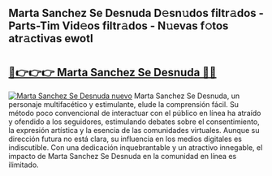## Marta Sanchez Se Desnuda D𝚎sn𝚞dos filtr𝚊dos - Parts-Tim Vid𝚎os filtr𝚊dos - N𝚞evas f𝚘tos atr𝚊ctivas ewotI

# <h2><a href="http://mbcnbg.tromn.icu/?c=Marta+Sanchez+Se+Desnuda">🔗👉👉👉 Marta Sanchez Se Desnuda 🔗🔗</a></h2>

[![Marta Sanchez Se Desnuda nuevo](https://i.imgur.com/pEAQMta.gif)](http://mbcnbg.tromn.icu/?c=Marta+Sanchez+Se+Desnuda)
Marta Sanchez Se Desnuda, un personaje multifacético y estimulante, elude la comprensión fácil. Su método poco convencional de interactuar con el público en línea ha atraído y ofendido a los seguidores, estimulando debates sobre el consentimiento, la expresión artística y la esencia de las comunidades virtuales. Aunque su dirección futura no está clara, su influencia en los medios digitales es indiscutible. Con una dedicación inquebrantable y un atractivo innegable, el impacto de Marta Sanchez Se Desnuda en la comunidad en línea es ilimitado.
